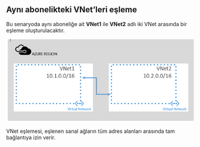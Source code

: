 ## Aynı abonelikteki VNet’leri eşleme

Bu senaryoda aynı aboneliğe ait **VNet1** ile **VNet2** adlı iki VNet arasında bir eşleme oluşturulacaktır. 

![Temel senaryo](./media/virtual-networks-create-vnetpeering-scenario-basic-include/figure01.PNG)

VNet eşlemesi, eşlenen sanal ağların tüm adres alanları arasında tam bağlantıya izin verir.    


<!--HONumber=Aug16_HO1-->



